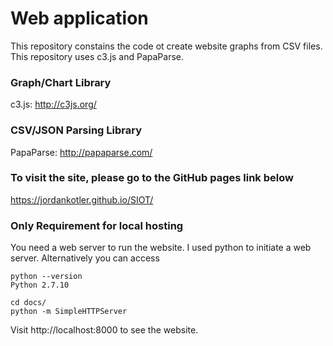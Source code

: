 # Web application

This repository constains the code ot create website graphs from CSV files. This repository uses c3.js and PapaParse.

### Graph/Chart Library
c3.js: http://c3js.org/

### CSV/JSON Parsing Library
PapaParse: http://papaparse.com/

### To visit the site, please go to the GitHub pages link below
https://jordankotler.github.io/SIOT/


### Only Requirement for local hosting
You need a web server to run the website. I used python to initiate a web server. Alternatively you can access

```
python --version
Python 2.7.10
```

```
cd docs/
python -m SimpleHTTPServer
```

Visit http://localhost:8000 to see the website.

